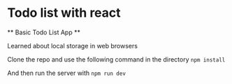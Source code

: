 # Todo list with react

** Basic Todo List App **

Learned about local storage in web browsers




Clone the repo and use the following command in the directory
`npm install`

And then run the server with
`npm run dev`
